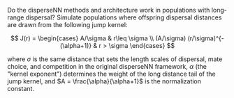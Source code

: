 Do the disperseNN methods and architecture work in populations with long-range dispersal? Simulate populations where offspring dispersal distances are drawn from the following jump kernel:

$$ J(r) = \begin{cases}
A/\sigma & r\leq \sigma \\
(A/\sigma) (r/\sigma)^{-(\alpha+1)} & r > \sigma \end{cases}
$$

where $\sigma$ is the same distance that sets the length scales of dispersal, mate choice, and competition in the original disperseNN framework, $\alpha$ (the "kernel exponent") determines the weight of the long distance tail of the jump kernel, and $A = \frac{\alpha}{\alpha+1}$ is the normalization constant. 
